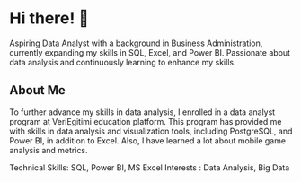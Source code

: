 # Hi there! 👋

  Aspiring Data Analyst with a background in Business Administration, currently expanding my skills in SQL, Excel, and Power BI. Passionate about data analysis and continuously learning to enhance my skills. 

## About Me

  To further advance my skills in data analysis, I enrolled in a data analyst program at VeriEgitimi education platform. This program has provided me with skills in data analysis and visualization tools, including PostgreSQL, and Power BI, in addition to Excel. Also, I have learned a lot about mobile game analysis and metrics.

Technical Skills: SQL, Power BI, MS Excel
Interests       : Data Analysis, Big Data
